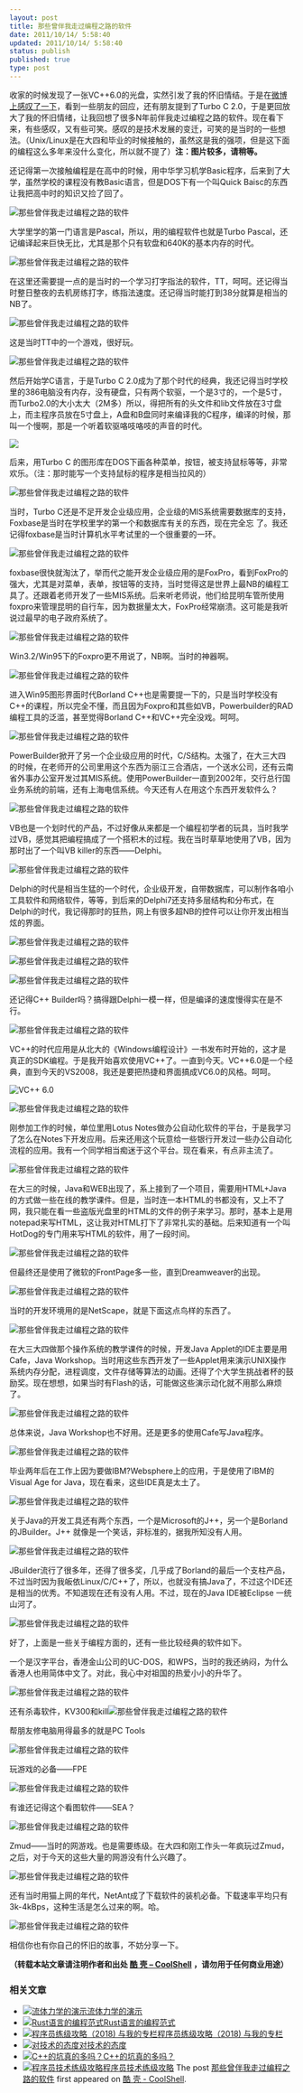 ```yaml
---
layout: post
title: 那些曾伴我走过编程之路的软件
date: 2011/10/14/ 5:58:40
updated: 2011/10/14/ 5:58:40
status: publish
published: true
type: post
---
```


收家的时候发现了一张VC++6.0的光盘，实然引发了我的怀旧情结。于是在[微博上感叹了一下](http://weibo.com/1401880315/xsBMcbMVz)，看到一些朋友的回应，还有朋友提到了Turbo C 2.0，于是更回放大了我的怀旧情绪，让我回想了很多N年前伴我走过编程之路的软件。现在看下来，有些感叹，又有些可笑。感叹的是技术发展的变迁，可笑的是当时的一些想法。（Unix/Linux是在大四和毕业的时候接触的，虽然这是我的强项，但是这下面的编程这么多年来没什么变化，所以就不提了）**注：图片较多，请稍等。**


还记得第一次接触编程是在高中的时候，用中华学习机学Basic程序，后来到了大学，虽然学校的课程没有教Basic语言，但是DOS下有一个叫Quick Baisc的东西让我把高中时的知识又捡了回了。


![](https://coolshell.cn/wp-content/uploads/2011/10/00.QuickBasic_PDS_IDE.png "那些曾伴我走过编程之路的软件")


大学里学的第一门语言是Pascal，所以，用的编程软件也就是Turbo Pascal，还记编译起来巨快无比，尤其是那个只有软盘和640K的基本内存的时代。



![](https://coolshell.cn/wp-content/uploads/2011/10/05.turbo_.pascal.gif "那些曾伴我走过编程之路的软件")


在这里还需要提一点的是当时的一个学习打字指法的软件，TT，呵呵。还记得当时整日整夜的去机房练打字，练指法速度。还记得当时能打到38分就算是相当的NB了。


![](https://coolshell.cn/wp-content/uploads/2011/10/19.tt01.png "那些曾伴我走过编程之路的软件")


这是当时TT中的一个游戏，很好玩。


![](https://coolshell.cn/wp-content/uploads/2011/10/19.tt02.png "那些曾伴我走过编程之路的软件")


然后开始学C语言，于是Turbo C 2.0成为了那个时代的经典，我还记得当时学校里的386电脑没有内存，没有硬盘，只有两个软驱，一个是3寸的，一个是5寸，而Turbo2.0的大小太大（2M多）所以，得把所有的头文件和lib文件放在3寸盘上，而主程序员放在5寸盘上，A盘和B盘同时来编译我的C程序，编译的时候，那叫一个慢啊，那是一个听着软驱咯吱咯吱的声音的时代。


![](https://coolshell.cn/wp-content/uploads/2011/10/04.turbo_.c.2.0.png)


后来，用Turbo C 的图形库在DOS下画各种菜单，按钮，被支持鼠标等等，非常欢乐。（注：那时能写一个支持鼠标的程序是相当拉风的）


![](https://coolshell.cn/wp-content/uploads/2011/10/04.turbo_.c.png "那些曾伴我走过编程之路的软件")


当时，Turbo C还是不足开发企业级应用，企业级的MIS系统需要数据库的支持，Foxbase是当时在学校里学的第一个和数据库有关的东西，现在完全忘 了。我还记得foxbase是当时计算机水平考试里的一个很重要的一环。


![](https://coolshell.cn/wp-content/uploads/2011/10/01.foxbase.jpg "那些曾伴我走过编程之路的软件")


foxbase很快就淘汰了，举而代之能开发企业级应用的是FoxPro，看到FoxPro的强大，尤其是对菜单，表单，按钮等的支持，当时觉得这是世界上最NB的编程工具了。还跟着老师开发了一些MIS系统。后来听老师说，他们给昆明车管所使用foxpro来管理昆明的自行车，因为数据量太大，FoxPro经常崩溃。这可能是我听说过最早的电子政府系统了。


![](https://coolshell.cn/wp-content/uploads/2011/10/02.foxprodos_25_desktop.jpg "那些曾伴我走过编程之路的软件")


Win3.2/Win95下的Foxpro更不用说了，NB啊。当时的神器啊。


![](https://coolshell.cn/wp-content/uploads/2011/10/03.visual.foxpro.jpg "那些曾伴我走过编程之路的软件")


进入Win95图形界面时代Borland C++也是需要提一下的，只是当时学校没有C++的课程，所以完全不懂，而且因为Foxpro和其些如VB，Powerbuilder的RAD编程工具的泛滥，甚至觉得Borland C++和VC++完全没戏。呵呵。


![](https://coolshell.cn/wp-content/uploads/2011/10/05.5.borland.c++.5.jpg "那些曾伴我走过编程之路的软件")


PowerBuilder掀开了另一个企业级应用的时代，C/S结构。太强了，在大三大四的时候，在老师开的公司里用这个东西为丽江三合酒店，一个送水公司，还有云南省外事办公室开发过其MIS系统。使用PowerBuilder一直到2002年，交行总行国业务系统的前端，还有上海电信系统。今天还有人在用这个东西开发软件么？


![](https://coolshell.cn/wp-content/uploads/2011/10/06.Power_.builder.gif "那些曾伴我走过编程之路的软件")


VB也是一个划时代的产品，不过好像从来都是一个编程初学者的玩具，当时我学过VB，感觉其把编程搞成了一个搭积木的过程。我在当时草草地使用了VB，因为那时出了一个叫VB killer的东西——Delphi。


![](https://coolshell.cn/wp-content/uploads/2011/10/07.visual.basic_.png "那些曾伴我走过编程之路的软件")


Delphi的时代是相当生猛的一个时代，企业级开发，自带数据库，可以制作各咱小工具软件和网络软件，等等，到后来的Delphi7还支持多层结构和分布式，在Delphi的时代，我记得那时的狂热，网上有很多超NB的控件可以让你开发出相当炫的界面。


![](https://coolshell.cn/wp-content/uploads/2011/10/11.Delphi00.jpg "那些曾伴我走过编程之路的软件")


![](https://coolshell.cn/wp-content/uploads/2011/10/11.Delphi01.png "那些曾伴我走过编程之路的软件")


![](https://coolshell.cn/wp-content/uploads/2011/10/11.delphi02.gif "那些曾伴我走过编程之路的软件")


还记得C++ Builder吗？搞得跟Delphi一模一样，但是编译的速度慢得实在是不行。


![](https://coolshell.cn/wp-content/uploads/2011/10/10.borland.c++.builder01.jpg "那些曾伴我走过编程之路的软件")


VC++的时代应用是从北大的《Windows编程设计》一书发布时开始的，这才是真正的SDK编程。于是我开始喜欢使用VC++了。一直到今天。VC++6.0是一个经典，直到今天的VS2008，我还是要把热捷和界面搞成VC6.0的风格。呵呵。


![](https://coolshell.cn/wp-content/uploads/2011/10/vc6.start_.jpg "VC++ 6.0")


![](https://coolshell.cn/wp-content/uploads/2011/10/08.visual.c++.6.0.jpg "那些曾伴我走过编程之路的软件")


刚参加工作的时候，单位里用Lotus Notes做办公自动化软件的平台，于是我学习了怎么在Notes下开发应用。后来还用这个玩意给一些银行开发过一些办公自动化流程的应用。我有一个同学相当痴迷于这个平台。现在看来，有点非主流了。


![](https://coolshell.cn/wp-content/uploads/2011/10/12.lotus_.notes_.gif "那些曾伴我走过编程之路的软件")


在大三的时候，Java和WEB出现了，系上接到了一个项目，需要用HTML+Java的方式做一些在线的教学课件。但是，当时连一本HTML的书都没有，又上不了网，我只能在看一些盗版光盘里的HTML的文件的例子来学习。那时，基本上是用notepad来写HTML，这让我对HTML打下了非常扎实的基础。后来知道有一个叫HotDog的专门用来写HTML的软件，用了一段时间。


![](https://coolshell.cn/wp-content/uploads/2011/10/13.hotdog6w2kanim.gif "那些曾伴我走过编程之路的软件")


但最终还是使用了微软的FrontPage多一些，直到Dreamweaver的出现。


![](https://coolshell.cn/wp-content/uploads/2011/10/13.frontpage.gif "那些曾伴我走过编程之路的软件")


当时的开发环境用的是NetScape，就是下面这点鸟样的东西了。


![](https://coolshell.cn/wp-content/uploads/2011/10/24.netscape.gif "那些曾伴我走过编程之路的软件")


在大三大四做那个操作系统的教学课件的时候，开发Java Applet的IDE主要是用Cafe，Java Workshop。当时用这些东西开发了一些Applet用来演示UNIX操作系统内存分配，进程调度，文件存储等算法的动画。还得了个大学生挑战者杯的鼓励奖。现在想想，如果当时有Flash的话，可能做这些演示动化就不用那么麻烦了。


![](https://coolshell.cn/wp-content/uploads/2011/10/16.visual.cafe_.01-1024x782.gif "那些曾伴我走过编程之路的软件")


总体来说，Java Workshop也不好用。还是更多的使用Cafe写Java程序。


![](https://coolshell.cn/wp-content/uploads/2011/10/14.JavaWorkshopProject.gif "那些曾伴我走过编程之路的软件")


毕业两年后在工作上因为要做IBM?Websphere上的应用，于是使用了IBM的Visual Age for Java，现在看来，这些IDE真是太土了。


![](https://coolshell.cn/wp-content/uploads/2011/10/15.visual.age_.for_.java_.gif "那些曾伴我走过编程之路的软件")


关于Java的开发工具还有两个东西，一个是Microsoft的J++，另一个是Borland的JBuilder。J++ 就像是一个笑话，非标准的，据我所知没有人用。


![](https://coolshell.cn/wp-content/uploads/2011/10/09.visual.j++.gif "那些曾伴我走过编程之路的软件")


JBuilder流行了很多年，还得了很多奖，几乎成了Borland的最后一个支柱产品，不过当时因为我皈依Linux/C/C++了，所以，也就没有搞Java了，不过这个IDE还是相当的优秀。不知道现在还有没有人用。不过，现在的Java IDE被Eclipse 一统山河了。


![](https://coolshell.cn/wp-content/uploads/2011/10/17.JBuilder.jpeg "那些曾伴我走过编程之路的软件")


好了，上面是一些关于编程方面的，还有一些比较经典的软件如下。


一个是汉字平台，香港金山公司的UC-DOS，和WPS，当时的我还纳闷，为什么香港人也用简体中文了。对此，我心中对祖国的热爱小小的升华了。


![](https://coolshell.cn/wp-content/uploads/2011/10/20.ucdos01.gif "那些曾伴我走过编程之路的软件")


还有杀毒软件，KV300和kill![](https://coolshell.cn/wp-content/uploads/2011/10/21.kv300.gif "那些曾伴我走过编程之路的软件")


帮朋友修电脑用得最多的就是PC Tools


![](https://coolshell.cn/wp-content/uploads/2011/10/22.pc_.tools_.jpg "那些曾伴我走过编程之路的软件")


玩游戏的必备——FPE


![](https://coolshell.cn/wp-content/uploads/2011/10/23.fpe_.jpg "那些曾伴我走过编程之路的软件")


有谁还记得这个看图软件——SEA？  

![](https://coolshell.cn/wp-content/uploads/2011/10/24.SEA_.jpg "那些曾伴我走过编程之路的软件")


Zmud——当时的网游戏。也是需要练级。在大四和刚工作头一年疯玩过Zmud，之后，对于今天的这些大量的网游没有什么兴趣了。


![](https://coolshell.cn/wp-content/uploads/2011/10/25.zmud_.jpg "那些曾伴我走过编程之路的软件")


还有当时用猫上网的年代，NetAnt成了下载软件的装机必备。下载速率平均只有3k-4kBps，这种生活是怎么过来的啊。哈。


![](https://coolshell.cn/wp-content/uploads/2011/10/26.netant.jpg "那些曾伴我走过编程之路的软件")


相信你也有你自己的怀旧的故事，不妨分享一下。



**（转载本站文章请注明作者和出处 [酷 壳 – CoolShell](https://coolshell.cn/) ，请勿用于任何商业用途）**



### 相关文章

* [![流体力学的演示](https://coolshell.cn/wp-content/uploads/2010/12/Liquid-150x150.jpg)](https://coolshell.cn/articles/3421.html)[流体力学的演示](https://coolshell.cn/articles/3421.html)
* [![Rust语言的编程范式](https://coolshell.cn/wp-content/uploads/2020/03/rust-social-wide-150x150.jpg)](https://coolshell.cn/articles/20845.html)[Rust语言的编程范式](https://coolshell.cn/articles/20845.html)
* [![程序员练级攻略（2018)  与我的专栏](https://coolshell.cn/wp-content/uploads/2018/05/300x262-150x150.jpg)](https://coolshell.cn/articles/18360.html)[程序员练级攻略（2018) 与我的专栏](https://coolshell.cn/articles/18360.html)
* [![对技术的态度](https://coolshell.cn/wp-content/plugins/wordpress-23-related-posts-plugin/static/thumbs/7.jpg)](https://coolshell.cn/articles/8088.html)[对技术的态度](https://coolshell.cn/articles/8088.html)
* [![C++的坑真的多吗？](https://coolshell.cn/wp-content/uploads/2012/08/cpp_small-150x150.jpg)](https://coolshell.cn/articles/7992.html)[C++的坑真的多吗？](https://coolshell.cn/articles/7992.html)
* [![程序员技术练级攻略](https://coolshell.cn/wp-content/uploads/2011/07/programmer-150x150.png)](https://coolshell.cn/articles/4990.html)[程序员技术练级攻略](https://coolshell.cn/articles/4990.html)
The post [那些曾伴我走过编程之路的软件](https://coolshell.cn/articles/5576.html) first appeared on [酷 壳 - CoolShell](https://coolshell.cn).